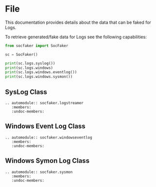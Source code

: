 # File

This documentation provides details about the data that can be faked for Logs.

To retrieve generated/fake data for Logs see the following capabilities:


```python
from socfaker import SocFaker

sc = SocFaker()

print(sc.logs.syslog())
print(sc.logs.windows)
print(sc.logs.windows.eventlog())
print(sc.logs.windows.sysmon())
```

## SysLog Class

```eval_rst
.. automodule:: socfaker.logstreamer
   :members:
   :undoc-members:
```

## Windows Event Log Class

```eval_rst
.. automodule:: socfaker.windowseventlog
   :members:
   :undoc-members:
```

## Windows Symon Log Class

```eval_rst
.. automodule:: socfaker.sysmon
   :members:
   :undoc-members:
```